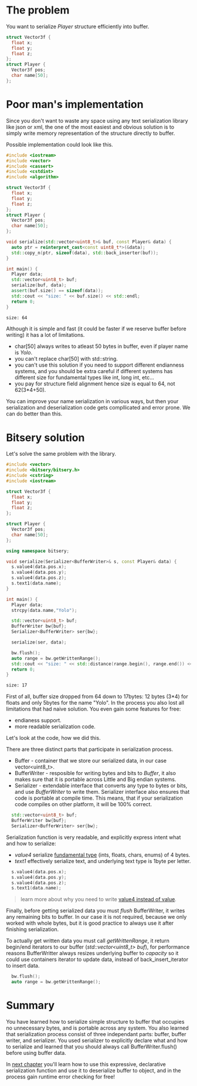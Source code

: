 # The problem

You want to serialize *Player* structure efficiently into buffer.

```cpp
struct Vector3f {
  float x;
  float y;
  float z;
};
struct Player {
  Vector3f pos;
  char name[50];
};

```

# Poor man's implementation

Since you don't want to waste any space using any text serialization library like json or xml, the one of the most easiest and obvious solution is to simply write memory representation of the structure directly to buffer.


Possible implementation could look like this.
```cpp
#include <iostream>
#include <vector>
#include <cassert>
#include <cstdint>
#include <algorithm>

struct Vector3f {
  float x;
  float y;
  float z;
};
struct Player {
  Vector3f pos;
  char name[50];
};

void serialize(std::vector<uint8_t>& buf, const Player& data) {
  auto ptr = reinterpret_cast<const uint8_t*>(&data);
  std::copy_n(ptr, sizeof(data), std::back_inserter(buf));
}

int main() {
  Player data;
  std::vector<uint8_t> buf;
  serialize(buf, data);
  assert(buf.size() == sizeof(data));
  std::cout << "size: " << buf.size() << std::endl;
  return 0;
}
```

```bash
size: 64
```

Although it is simple and fast (it could be faster if we reserve buffer before writing) it has a lot of limitations.
* char[50] always writes to atleast 50 bytes in buffer, even if player name is *Yolo*.
* you can't replace char[50] with std::string.
* you can't use this solution if you need to support different endianness systems, and you should be extra careful if different systems has different size for fundamental types like int, long int, etc...
* you pay for structure field alignment hence size is equal to 64, not 62(3*4+50).

You can improve your name serialization in various ways, but then your serialization and deserialization code gets compllicated and error prone. We can do better than this.

# Bitsery solution

Let's solve the same problem with the library.
```cpp
#include <vector>
#include <bitsery/bitsery.h>
#include <cstring>
#include <iostream>

struct Vector3f {
  float x;
  float y;
  float z;
};

struct Player {
  Vector3f pos;
  char name[50];
};

using namespace bitsery;

void serialize(Serializer<BufferWriter>& s, const Player& data) {
  s.value4(data.pos.x);
  s.value4(data.pos.y);
  s.value4(data.pos.z);
  s.text1(data.name);
}

int main() {
  Player data;
  strcpy(data.name,"Yolo");

  std::vector<uint8_t> buf;
  BufferWriter bw{buf};
  Serializer<BufferWriter> ser{bw};

  serialize(ser, data);

  bw.flush();
  auto range = bw.getWrittenRange();
  std::cout << "size: " << std::distance(range.begin(), range.end()) << std::endl;
  return 0;
}
```

```bash
size: 17
```

First of all, buffer size dropped from 64 down to 17bytes: 12 bytes (3*4) for floats and only 5bytes for the name "Yolo".
In the process you also lost all limitations that had naive solution. You even gain some features for free:
* endianess support.
* more readable serialization code.


Let's look at the code, how we did this.


There are three distinct parts that participate in serialization process.
* Buffer - container that we store our serialized data, in our case vector<uint8_t>.
* BufferWriter - resposible for writing bytes and bits to *Buffer*, it also makes sure that it is portable across Little and Big endian systems.
* Serializer - extendable interface that converts any type to bytes or bits, and use *BufferWriter* to write them. Serializer interface also ensures that code is portable at compile time. This means, that if your serialization code compiles on other platform, it will be 100% correct.
```cpp
  std::vector<uint8_t> buf;
  BufferWriter bw{buf};
  Serializer<BufferWriter> ser{bw};
```

Serialization function is very readable, and explicitly express intent what and how to serialize:
* *value4* serialize [fundamental type](../design/fundamental_types.md) (ints, floats, chars, enums) of 4 bytes.
* *text1* effectively serialize text, and underlying text type is 1byte per letter.

```cpp
  s.value4(data.pos.x);
  s.value4(data.pos.y);
  s.value4(data.pos.z);
  s.text1(data.name);
```

> learn more about why you need to write [value4 instead of value](../design/function_n.md).


Finally, before getting serialized data you must *flush* BufferWriter, it writes any remaining bits to buffer. In our case it is not required, because we only worked with whole bytes, but it is good practice to always use it after finishing serialization.

To actually get written data you must call *getWrittenRange*, it return begin/end iterators to our buffer (*std::vector<uint8_t> buf*), for performance reasons BufferWritter always resizes underlying buffer to *capacity* so it could use containers iterator to update data, instead of back_insert_iterator to insert data.

```cpp
  bw.flush();
  auto range = bw.getWrittenRange();
```

# Summary

You have learned how to serialize simple structure to buffer that occupies no unnecessary bytes, and is portable across any system. You also learned that serialization process consist of three independant parts: buffer, buffer writer, and serializer. You used serializer to explicitly declare what and how to serialize and learned that you should always call BufferWriter.flush() before using buffer data.

In [next chapter](two_in_one.md) you'll learn how to use this expressive, declarative serialization function and use it to deserialize buffer to object, and in the process gain runtime error checking for free!



